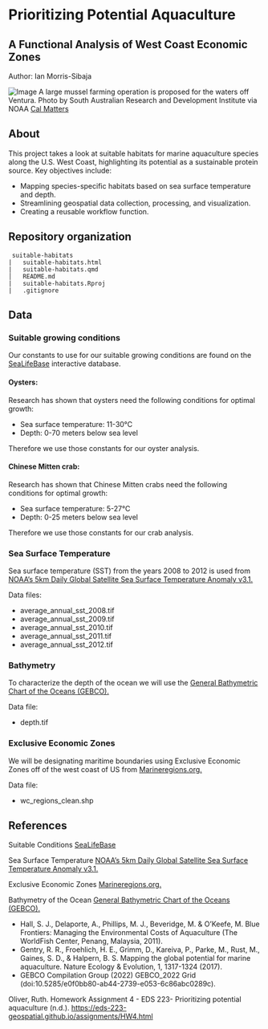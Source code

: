 # Prioritizing Potential Aquaculture
## A Functional Analysis of West Coast Economic Zones
Author: Ian Morris-Sibaja

![Image](https://i0.wp.com/calmatters.org/wp-content/uploads/2020/05/NOAA_Mussellonglines_02.jpg?fit=1200%2C799&ssl=1) A large mussel farming operation is proposed for the waters off Ventura. Photo by South Australian Research and Development Institute via NOAA [Cal Matters](https://calmatters.org/environment/2020/05/california-shellfish-farming-aquaculture/)

## About
This project takes a look at suitable habitats for marine aquaculture species along the U.S. West Coast, highlighting its potential as a sustainable protein source. Key objectives include:

-   Mapping species-specific habitats based on sea surface temperature and depth.
-   Streamlining geospatial data collection, processing, and visualization.
-   Creating a reusable workflow function.

## Repository organization
```
 suitable-habitats
|   suitable-habitats.html
|   suitable-habitats.qmd
│   README.md
|   suitable-habitats.Rproj
|   .gitignore 

```

## Data

### Suitable growing conditions
Our constants to use for our suitable growing conditions are found on the [SeaLifeBase](https://www.sealifebase.ca/search.php) interactive database.
#### Oysters:
Research has shown that oysters need the following conditions for optimal growth:
- Sea surface temperature: 11-30°C
- Depth: 0-70 meters below sea level

Therefore we use those constants for our oyster analysis. 
#### Chinese Mitten crab:
Research has shown that Chinese Mitten crabs need the following conditions for optimal growth:
- Sea surface temperature: 5-27°C
- Depth: 0-25 meters below sea level

Therefore we use those constants for our crab analysis. 
### Sea Surface Temperature
Sea surface temperature (SST) from the years 2008 to 2012 is used from [NOAA’s 5km Daily Global Satellite Sea Surface Temperature Anomaly v3.1.](https://coralreefwatch.noaa.gov/product/5km/index_5km_ssta.php)

Data files:

- average_annual_sst_2008.tif
- average_annual_sst_2009.tif
- average_annual_sst_2010.tif
- average_annual_sst_2011.tif
- average_annual_sst_2012.tif
### Bathymetry
To characterize the depth of the ocean we will use the [General Bathymetric Chart of the Oceans (GEBCO).](https://www.gebco.net/data_and_products/gridded_bathymetry_data/#area)

Data file: 
- depth.tif
### Exclusive Economic Zones
We will be designating maritime boundaries using Exclusive Economic Zones off of the west coast of US from [Marineregions.org.](https://www.marineregions.org/eez.php)

Data file: 
- wc_regions_clean.shp

## References
Suitable Conditions [SeaLifeBase](https://www.sealifebase.ca/search.php)

Sea Surface Temperature [NOAA’s 5km Daily Global Satellite Sea Surface Temperature Anomaly v3.1.](https://coralreefwatch.noaa.gov/product/5km/index_5km_ssta.php)

Exclusive Economic Zones [Marineregions.org.](https://www.marineregions.org/eez.php)

Bathymetry of the Ocean [General Bathymetric Chart of the Oceans (GEBCO).](https://www.gebco.net/data_and_products/gridded_bathymetry_data/#area)

- Hall, S. J., Delaporte, A., Phillips, M. J., Beveridge, M. & O’Keefe, M. Blue Frontiers: Managing the Environmental Costs of Aquaculture (The WorldFish Center, Penang, Malaysia, 2011).
- Gentry, R. R., Froehlich, H. E., Grimm, D., Kareiva, P., Parke, M., Rust, M., Gaines, S. D., & Halpern, B. S. Mapping the global potential for marine aquaculture. Nature Ecology & Evolution, 1, 1317-1324 (2017).
- GEBCO Compilation Group (2022) GEBCO_2022 Grid (doi:10.5285/e0f0bb80-ab44-2739-e053-6c86abc0289c).

Oliver, Ruth. Homework Assignment 4 - EDS 223- Prioritizing potential aquaculture (n.d.). https://eds-223-geospatial.github.io/assignments/HW4.html
